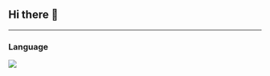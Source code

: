 ## Hi there 👋

---
### Language
<img src="https://img.shields.io/badge/C-#A8B9CC?
          style=flat
          &logo=cplusplus
          &logoColor=white"/>

